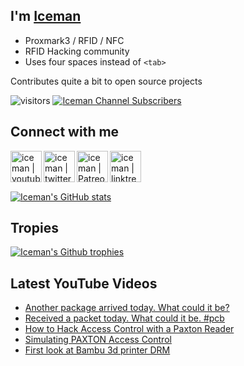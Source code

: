 ## I'm [Iceman][website]

- Proxmark3 / RFID / NFC
- RFID Hacking community
- Uses four spaces instead of `<tab>`

Contributes quite a bit to open source projects


![visitors](https://visitor-badge.laobi.icu/badge?page_id=iceman1001.iceman1001)
[![Iceman Channel Subscribers](https://img.shields.io/youtube/channel/subscribers/UCwukH1pDTWsv2DuT18dE1RA)](https://www.youtube.com/@iceman1001/)
<br />

## Connect with me

[<img align="left" alt="iceman | youtube" height="50px" src="https://upload.wikimedia.org/wikipedia/commons/0/09/YouTube_full-color_icon_%282017%29.svg" />][youtube]
[<img align="left" alt="iceman | twitter" height="50px" src="https://upload.wikimedia.org/wikipedia/commons/2/2d/Twitter_X.png" />][x]
[<img align="left" alt="iceman | Patreon" height="50px" src="https://upload.wikimedia.org/wikipedia/commons/5/5a/Patreon_logomark.svg" />][patreon]
[<img align="left" alt="iceman | linktree" height="50px" src="https://upload.wikimedia.org/wikipedia/commons/0/0a/Linktree.svg" />][linktree]

<br /><br /><br />

[![Iceman's GitHub stats](https://github-readme-stats.vercel.app/api?username=iceman1001&show_icons=true&theme=calm)](https://github.com/anuraghazra/github-readme-stats)

## Tropies
[![Iceman's Github trophies](https://github-profile-trophy.vercel.app/?username=iceman1001&theme=gruvbox&column=3)](https://github.com/ryo-ma/github-profile-trophy)

## Latest YouTube Videos
<!-- YOUTUBE:START -->
- [Another package arrived today.  What could it be?](https://www.youtube.com/watch?v=5diMgtjqU-Q)
- [Received a packet today.  What could it be. #pcb](https://www.youtube.com/shorts/NYKEXuXK9nU)
- [How to Hack Access Control with a Paxton Reader](https://www.youtube.com/watch?v=4ieQvwtrE-E)
- [Simulating PAXTON Access Control](https://www.youtube.com/watch?v=eWBViW3M9y8)
- [First look at Bambu 3d printer DRM](https://www.youtube.com/watch?v=KCjcWF4CwFk)
<!-- YOUTUBE:END -->

[website]: http://www.icedev.se
[x]: https://twitter.com/herrmann1001
[youtube]: https://www.youtube.com/c/ChrisHerrmann1001
[patreon]: https://www.patreon.com/iceman1001
[linktree]: https://linktr.ee/iceman1001
